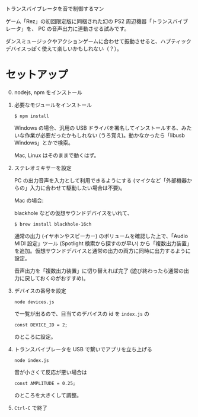 トランスバイブレータを音で制御するマン

ゲーム「Rez」の初回限定版に同梱された幻の PS2 周辺機器「トランスバイブレータ」を、 PC の音声出力に連動させる試みです。

ダンスミュージックやアクションゲームに合わせて振動させると、ハプティックデバイスっぽく使えて楽しいかもしれない（？）。

# セットアップ

0. nodejs, npm をインストール

1. 必要なモジュールをインストール

   ```
   $ npm install
   ```

   Windows の場合、汎用の USB ドライバを署名してインストールする、みたいな作業が必要だったかもしれない (うろ覚え)。動かなかったら「libusb Windows」とかで検索。

   Mac, Linux はそのままで動くはず。

2. ステレオミキサーを設定

   PC の出力音声を入力として利用できるようにする (マイクなど「外部機器からの」入力に合わせて駆動したい場合は不要)。

   Mac の場合:

   blackhole などの仮想サウンドデバイスをいれて、

   ```
   $ brew install blackhole-16ch
   ```

   通常の出力 (イヤホンやスピーカー) のボリュームを確認した上で、「Audio MIDI 設定」ツール (Spotlight 検索から探すのが早い) から「複数出力装置」を追加。仮想サウンドデバイスと通常の出力の両方に同時に出力するように設定。

   音声出力を「複数出力装置」に切り替えれば完了 (遊び終わったら通常の出力に戻しておくのがおすすめ)。

3. デバイスの番号を設定

   ```
   node devices.js
   ```

   で一覧が出るので、目当てのデバイスの id を `index.js` の

   ```
   const DEVICE_ID = 2;
   ```

   のところに設定。

3. トランスバイブレータを USB で繋いでアプリを立ち上げる

   ```
   node index.js
   ```

   音が小さくて反応が悪い場合は

   ```
   const AMPLITUDE = 0.25;
   ```

   のところを大きくして調整。

5. `Ctrl-C` で終了
